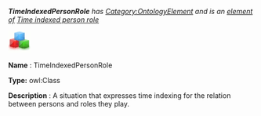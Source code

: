 ___TimeIndexedPersonRole__ 
 has
 [Category:OntologyElement](../../Category/OntologyElement "Category:OntologyElement") 
 and is an
 [element of](../../Property/ElementOf "Property:ElementOf") 
[Time indexed person role](../../Submissions/Time_indexed_person_role "Submissions:Time indexed person role")_




  





[![Class](../public/images/thumb/2/27/Class.gif/45px-Class.gif)](../../Image/Class.gif "Class")


__Name__ 
 : TimeIndexedPersonRole
 



__Type:__ 
 owl:Class
 



__Description__ 
 : A situation that expresses time indexing for the relation between persons and roles they play.